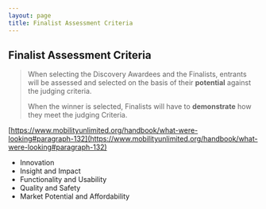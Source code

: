 ```yaml
---
layout: page
title: Finalist Assessment Criteria
---
```


## Finalist Assessment Criteria

> When selecting the Discovery Awardees and the Finalists, entrants will be assessed and selected on the basis of their **potential** against the judging criteria.
>
> When the winner is selected, Finalists will have to **demonstrate** how they meet the judging Criteria.

[https://www.mobilityunlimited.org/handbook/what-were-looking#paragraph-132](https://www.mobilityunlimited.org/handbook/what-were-looking#paragraph-132)


* Innovation
* Insight and Impact
* Functionality and Usability
* Quality and Safety
* Market Potential and Affordability
